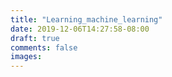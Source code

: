 ```yaml
---
title: "Learning_machine_learning"
date: 2019-12-06T14:27:58-08:00
draft: true
comments: false
images:
---
```



